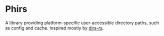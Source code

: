 # Phirs

A library providing platform-specific user-accessible directory paths, such as config and cache. Inspired mostly by [dirs-rs](https://github.com/dirs-dev/dirs-rs).
